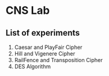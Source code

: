 # CNS Lab

## List of experiments
1. Caesar and PlayFair Cipher
2. Hill and Vigenere Cipher
3. RailFence and Transposition Cipher
4. DES Algorithm
